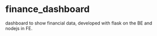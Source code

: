 # finance_dashboard
dashboard to show financial data, developed with flask on the BE and nodejs in FE.
